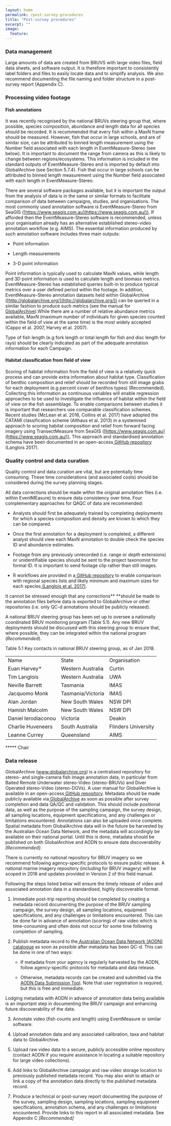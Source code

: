 ```yaml
---
layout: home
permalink: /post-survey-procedures
title: "Post-survey procedures"
excerpt: ""
image:
  feature: 
---
```

### **Data management**

Large amounts of data are created from BRUVS with large video files, field data sheets, and software output. It is therefore important to consistently label folders and files to easily locate data and to simplify analysis. We also recommend documenting the file naming and folder structure in a post-survey report (Appendix C).

### **Processing video footage**

#### **Fish annotations**

It was recently recognised by the national BRUVs steering group that, where possible, species composition, abundance and length data for all species should be recorded. It is recommended that every fish within a MaxN frame should be measured. However, fish that occur in large schools, and are of similar size, can be attributed to binned length measurement using the Number field associated with each length in EventMeasure-Stereo (see below). It is important to document the range from camera as this is likely to change between regions/ecosystems. This information is included in the standard outputs of EventMeasure-Stereo and is imported by default into GlobalArchive (see Section 5.7.4). Fish that occur in large schools can be attributed to binned length measurement using the Number field associated with each length in EventMeasure-Stereo.

There are several software packages available, but it is important the output from the analysis of data is in the same or similar formats to facilitate comparison of data between campaigns, studies, and organisations. The most commonly used annotation software is EventMeasure-Stereo from SeaGIS ([https://www.seagis.com.au](https://www.seagis.com.au/)). If afforded then the EventMeasure-Stereo software is recommended, unless your organisation already has an alternative established stereo-video annotation workflow (e.g. AIMS). The essential information produced by such annotation software includes three main outputs:

* Point information

* Length measurements

* 3-D point information

Point information is typically used to calculate MaxN values, while length and 3D point information is used to calculate length and biomass metrics. EventMeasure-Stereo has established queries built-in to produce typical metrics over a user defined period within the footage. In addition, EventMeasure-Stereo annotation datasets held within GlobalArchive ([http://globalarchive.org/](http://globalarchive.org/)) can be queried in a similar fashion to produce such metrics (see the manual for[ GlobalArchive](https://docs.google.com/document/d/1C5t4GM9AiRWiVimmWulmOfsu0HQ4SfDSdPr5gBldOZg/edit?usp=sharing)).While there are a number of relative abundance metrics available, MaxN (maximum number of individuals for given species counted within the field of view at the same time) is the most widely accepted (Cappo et al. 2007, Harvey et al. 2007).

Type of fish length (e.g fork length or total length for fish and disc length for rays) should be clearly indicated as part of the adequate annotation information for each Campaign.

#### **Habitat classification from field of view**

Scoring of habitat information from the field of view is a relatively quick process and can provide extra information about habitat type. Classification of benthic composition and relief should be recorded from still image grabs for each deployment (e.g percent cover of benthos types) (Recommended). Collecting this information as continuous variables will enable regression approaches to be used to investigate the influence of habitat within the field of view on the fish assemblage.  To enable comparisons between studies it is important that researchers use comparable classification schemes. Recent studies (McLean et al. 2016, Collins et al. 2017) have adopted the CATAMI classification scheme (Althaus et al. 2013) in a systemised approach to scoring habitat composition and relief from forward facing imagery using TransectMeasure from SeaGIS ([https://www.seagis.com.au](https://www.seagis.com.au/)). This approach and standardised annotation schema have been documented in an open-access[ GitHub repository](https://github.com/TimLanglois/Habitat-annotation-of-forward-facing-benthic-imagery) (Langlois 2017).

### **Quality control and data curation**

Quality control and data curation are vital, but are potentially time consuming. These time considerations (and associated costs) should be considered during the survey planning stages.

All data corrections should be made within the original annotation files (i.e. within EventMEasure) to ensure data consistency over time. Four complementary approaches for QAQC of data are recommended:

* Analysts should first be adequately trained by completing deployments for which a species composition and density are known to which they can be compared.

* Once the first annotation for a deployment is completed, a different analyst should view each MaxN annotation to double check the species ID and abundance estimates.

* Footage from any previously unrecorded (i.e. range or depth extensions) or unidentifiable species should be sent to the project taxonomist for formal ID. It is important to send footage clip rather than still images.

* R workflows are provided in a[ GitHub repository](https://github.com/TimLanglois/Stereo-or-mono-video-annotation-workflows) to enable comparison with regional species lists and likely minimum and maximum sizes for each species[ (Langlois et al. 2017)](https://paperpile.com/c/cxZoCG/dSL3).

It cannot be stressed enough that any corrections** **should be made to the annotation files before data is exported to GlobalArchive or other repositories (i.e. only QC-d annotations should be publicly released).

A national BRUV steering group has been set up to oversee a nationally coordinated BRUV monitoring program (Table 5.1). Any new BRUV deployments should be discussed with this steering group to ensure that, where possible, they can be integrated within the national program (*Recommended*).

 

Table 5.1 Key contacts in national BRUV steering group, as of Jan 2018.

<table>
  <tr>
    <td>Name</td>
    <td>State</td>
    <td>Organisation</td>
  </tr>
  <tr>
    <td>Euan Harvey*</td>
    <td>Western Australia</td>
    <td>Curtin</td>
  </tr>
  <tr>
    <td>Tim Langlois</td>
    <td>Western Australia</td>
    <td>UWA</td>
  </tr>
  <tr>
    <td>Neville Barrett</td>
    <td>Tasmania</td>
    <td>IMAS</td>
  </tr>
  <tr>
    <td>Jacquomo Monk</td>
    <td>Tasmania/Victoria</td>
    <td>IMAS</td>
  </tr>
  <tr>
    <td>Alan Jordan</td>
    <td>New South Wales</td>
    <td>NSW DPI</td>
  </tr>
  <tr>
    <td>Hamish Malcolm</td>
    <td>New South Wales</td>
    <td>NSW DPI</td>
  </tr>
  <tr>
    <td>Daniel Ierodiaconou</td>
    <td>Victoria</td>
    <td>Deakin</td>
  </tr>
  <tr>
    <td>Charlie Huveneers</td>
    <td>South Australia</td>
    <td>Flinders University</td>
  </tr>
  <tr>
    <td>Leanne Currey</td>
    <td>Queensland</td>
    <td>AIMS</td>
  </tr>
</table>


***** Chair

 

### **Data release**

GlobalArchive (www.globalarchive.org) is a centralised repository for stereo- and single-camera fish image annotation data, in particular from Baited Remote Underwater stereo-Video (stereo-BRUVs) and Diver Operated stereo-Video (stereo-DOVs). A user manual for GlobalArchive is available in an open-access[ GitHub repository](https://github.com/TimLanglois/GlobalArchive). Metadata should be made publicly available via[ GlobalArchive](http://globalarchive.org/) as soon as possible after survey completion and data QA/QC and validation. This should include positional data, as well as the purpose of the sampling campaign, the survey design, all sampling locations, equipment specifications, and any challenges or limitations encountered. Annotations can also be uploaded once complete. Spatial metadata from GlobalArchive data will in the future be harvested by the Australian Ocean Data Network, and the metadata will accordingly be available on their national portal. Until this is done, metadata should be published on both GlobalArchive and AODN to ensure data discoverability *[Recommended]*.

 

There is currently no national repository for BRUV imagery so we recommend following agency-specific protocols to ensure public release. A national marine imagery repository (including for BRUV imagery) will be scoped in 2018 and updates provided in Version 2 of this field manual.

 

Following the steps listed below will ensure the timely release of video and associated annotation data in a standardised, highly discoverable format.

 

1. Immediate post-trip reporting should be completed by creating a metadata record documenting the purpose of the BRUV sampling campaign, the survey design, all sampling locations, equipment specifications, and any challenges or limitations encountered. This can be done far in advance of annotation (scoring) of raw video which is time-consuming and often does not occur for some time following completion of sampling.

2. Publish metadata record to the[ Australian Ocean Data Network (AODN) catalogue](http://catalogue.aodn.org.au/geonetwork/srv/eng/main.home) as soon as possible after metadata has been QC-d. This can be done in one of two ways:

    * If metadata from your agency is regularly harvested by the AODN, follow agency-specific protocols for metadata and data release.

    * Otherwise, metadata records can be created and submitted via the[ AODN Data Submission Tool](https://metadataentry.aodn.org.au/submit). Note that user registration is required, but this is free and immediate.

Lodging metadata with AODN in advance of annotation data being available is an important step in documenting the BRUV campaign and enhancing future discoverability of the data.    

3. Annotate video (fish counts and length) using EventMeasure or similar software.

4. Upload annotation data and any associated calibration, taxa and habitat data to GlobalArchive.

5. Upload raw video data to a secure, publicly accessible online repository (contact AODN if you require assistance in locating a suitable repository for large video collections).

6. Add links to GlobalArchive campaign and raw video storage location to previously published metadata record. You may also wish to attach or link a copy of the annotation data directly to the published metadata record.

7. Produce a technical or post-survey report documenting the purpose of the survey, sampling design, sampling locations, sampling equipment specifications, annotation schema, and any challenges or limitations encountered. Provide links to this report in all associated metadata. See Appendix C *[Recommended]*

